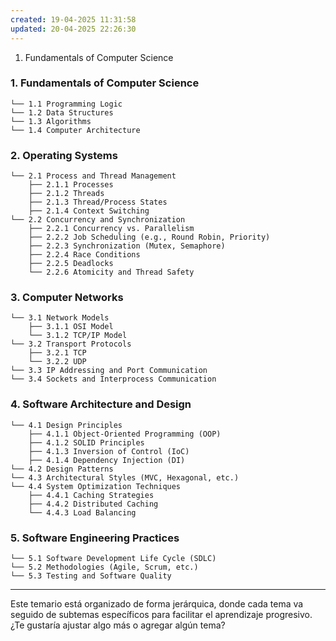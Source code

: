 ```yaml
---
created: 19-04-2025 11:31:58
updated: 20-04-2025 22:26:30
---
```


1. Fundamentals of Computer Science

### 1. **Fundamentals of Computer Science**

```plaintext
└── 1.1 Programming Logic  
└── 1.2 Data Structures  
└── 1.3 Algorithms  
└── 1.4 Computer Architecture  
```

### 2. **Operating Systems**

```plaintext
└── 2.1 Process and Thread Management  
    ├── 2.1.1 Processes  
    ├── 2.1.2 Threads  
    ├── 2.1.3 Thread/Process States  
    ├── 2.1.4 Context Switching  
└── 2.2 Concurrency and Synchronization  
    ├── 2.2.1 Concurrency vs. Parallelism  
    ├── 2.2.2 Job Scheduling (e.g., Round Robin, Priority)  
    ├── 2.2.3 Synchronization (Mutex, Semaphore)  
    ├── 2.2.4 Race Conditions  
    ├── 2.2.5 Deadlocks  
    └── 2.2.6 Atomicity and Thread Safety  
```

### 3. **Computer Networks**

```plaintext
└── 3.1 Network Models  
    ├── 3.1.1 OSI Model  
    └── 3.1.2 TCP/IP Model  
└── 3.2 Transport Protocols  
    ├── 3.2.1 TCP  
    └── 3.2.2 UDP  
└── 3.3 IP Addressing and Port Communication  
└── 3.4 Sockets and Interprocess Communication  
```

### 4. **Software Architecture and Design**

```plaintext
└── 4.1 Design Principles  
    ├── 4.1.1 Object-Oriented Programming (OOP)  
    ├── 4.1.2 SOLID Principles  
    ├── 4.1.3 Inversion of Control (IoC)  
    ├── 4.1.4 Dependency Injection (DI)  
└── 4.2 Design Patterns  
└── 4.3 Architectural Styles (MVC, Hexagonal, etc.)  
└── 4.4 System Optimization Techniques  
    ├── 4.4.1 Caching Strategies  
    ├── 4.4.2 Distributed Caching  
    └── 4.4.3 Load Balancing  
```

### 5. **Software Engineering Practices**

```plaintext
└── 5.1 Software Development Life Cycle (SDLC)  
└── 5.2 Methodologies (Agile, Scrum, etc.)  
└── 5.3 Testing and Software Quality  
```

---

Este temario está organizado de forma jerárquica, donde cada tema va seguido de subtemas específicos para facilitar el aprendizaje progresivo. ¿Te gustaría ajustar algo más o agregar algún tema?